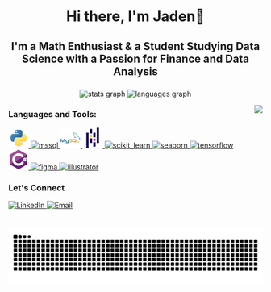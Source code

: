 <!-- Header -->
<h1 align="center">Hi there, I'm Jaden👋 </h1>
<h2 align="center"> I'm a Math Enthusiast & a Student Studying Data Science with a Passion for Finance and Data Analysis</21>

<!-- GitHub Stats -->
<h3 align="center"></h3>
<p align="center">
    <img src="https://github-readme-stats.vercel.app/api?username=Axtence&hide_title=false&hide_rank=false&show_icons=true&include_all_commits=true&count_private=true&disable_animations=false&theme=great-gatsby&locale=en&hide_border=false" height="150" alt="stats graph"  />
  <img src="https://github-readme-stats.vercel.app/api/top-langs?username=Axtence&locale=en&hide_title=false&layout=compact&card_width=270&langs_count=5&theme=great-gatsby&hide_border=false" height="150" alt="languages graph"  />
</p>

<img align="right" height="200" src="https://media.giphy.com/media/3o6Yg4GUVgIUg3bf7W/giphy.gif"  />

<h3 align="left">Languages and Tools:</h3>
<p align="left">
<a href="https://www.python.org" target="_blank" rel="noreferrer"> <img src="https://raw.githubusercontent.com/devicons/devicon/master/icons/python/python-original.svg" alt="python" width="40" height="40"/> </a> 
<a href="https://www.microsoft.com/en-us/sql-server" target="_blank" rel="noreferrer"> <img src="https://www.svgrepo.com/show/303229/microsoft-sql-server-logo.svg" alt="mssql" width="40" height="40"/> </a> 
<a href="https://www.mysql.com/" target="_blank" rel="noreferrer"> <img src="https://raw.githubusercontent.com/devicons/devicon/master/icons/mysql/mysql-original-wordmark.svg" alt="mysql" width="40" height="40"/> </a> 
<a href="https://pandas.pydata.org/" target="_blank" rel="noreferrer"> <img src="https://raw.githubusercontent.com/devicons/devicon/2ae2a900d2f041da66e950e4d48052658d850630/icons/pandas/pandas-original.svg" alt="pandas" width="40" height="40"/> </a> 
<a href="https://scikit-learn.org/" target="_blank" rel="noreferrer"> <img src="https://upload.wikimedia.org/wikipedia/commons/0/05/Scikit_learn_logo_small.svg" alt="scikit_learn" width="40" height="40"/> </a> 
<a href="https://seaborn.pydata.org/" target="_blank" rel="noreferrer"> <img src="https://seaborn.pydata.org/_images/logo-mark-lightbg.svg" alt="seaborn" width="40" height="40"/> </a> 
<a href="https://www.tensorflow.org" target="_blank" rel="noreferrer"> <img src="https://www.vectorlogo.zone/logos/tensorflow/tensorflow-icon.svg" alt="tensorflow" width="40" height="40"/> </a> 
<a href="https://www.w3schools.com/cs/" target="_blank" rel="noreferrer"> <img src="https://raw.githubusercontent.com/devicons/devicon/master/icons/csharp/csharp-original.svg" alt="csharp" width="40" height="40"/> </a> 
<a href="https://www.figma.com/" target="_blank" rel="noreferrer"> <img src="https://www.vectorlogo.zone/logos/figma/figma-icon.svg" alt="figma" width="40" height="40"/> </a> 
<a href="https://www.adobe.com/in/products/illustrator.html" target="_blank" rel="noreferrer"> <img src="https://www.vectorlogo.zone/logos/adobe_illustrator/adobe_illustrator-icon.svg" alt="illustrator" width="40" height="40"/> </a> </p>

<!-- Contact -->
<h3 align="left">Let's Connect</h3>
<p align="left">
  <a href="https://www.linkedin.com/in/jaden-ang-1b5ba1237/" target="_blank">
    <img src="https://img.shields.io/badge/LinkedIn-0077B5?style=flat-square&logo=linkedin&logoColor=white" height="35" alt="LinkedIn">
  </a>
  <a href="mailto:jadenang15@gmail.com" target="_blank">
    <img src="https://img.shields.io/badge/Email-D14836?style=flat-square&logo=gmail&logoColor=white" height="35" alt="Email">
  </a>
</p>

###

<br clear="both">

<img src="https://raw.githubusercontent.com/Axtence/Axtence/output/snake.svg" alt="Snake animation" />

###
